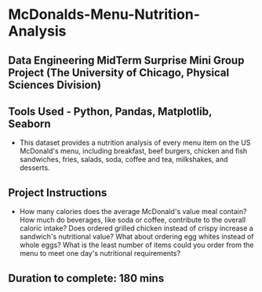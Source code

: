 # McDonalds-Menu-Nutrition-Analysis

## Data Engineering MidTerm Surprise Mini Group Project (The University of Chicago, Physical Sciences Division)

## Tools Used - Python, Pandas, Matplotlib, Seaborn

- This dataset provides a nutrition analysis of every menu item on the US McDonald's menu, including breakfast, beef burgers, chicken and fish sandwiches, fries, salads, soda, coffee and tea, milkshakes, and desserts.

## Project Instructions

- How many calories does the average McDonald's value meal contain? How much do beverages, like soda or coffee, contribute to the overall caloric intake? Does ordered grilled chicken instead of crispy increase a sandwich's nutritional value? What about ordering egg whites instead of whole eggs? What is the least number of items could you order from the menu to meet one day's nutritional requirements?

## Duration to complete: 180 mins
